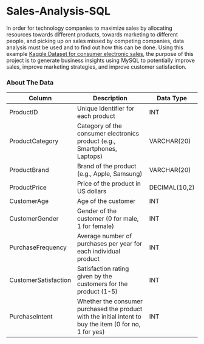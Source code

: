 # Sales-Analysis-SQL

In order for technology companies to maximize sales by allocating resources towards different products, towards marketing to different people, and picking up on sales missed by competing companies, data analysis must be used and to find out how this can be done. Using this example [Kaggle Dataset for consumer electronic sales](https://www.kaggle.com/datasets/rabieelkharoua/consumer-electronics-sales-dataset), the purpose of this project is to generate business insights using MySQL to potentially improve sales, improve marketing strategies, and improve customer satisfaction.

### About The Data

| Column  | Description |   Data Type   |
| ------------- | ------------- | ------------- |
| ProductID  | Unique Identifier for each product  | INT |
| ProductCategory  | Category of the consumer electronics product (e.g., Smartphones, Laptops)  | VARCHAR(20) |
| ProductBrand | Brand of the product (e.g., Apple, Samsung) | VARCHAR(20) |
| ProductPrice  | Price of the product in US dollars  | DECIMAL(10,2) |
| CustomerAge  | Age of the customer  | INT |
| CustomerGender | Gender of the customer (0 for male, 1 for female) | INT |
| PurchaseFrequency  | Average number of purchases per year for each individual product  | INT |
| CustomerSatisfaction  | Satisfaction rating given by the customers for the product (1-5)  | INT |
| PurchaseIntent | Whether the consumer purchased the product with the initial intent to buy the item (0 for no, 1 for yes) | INT |

